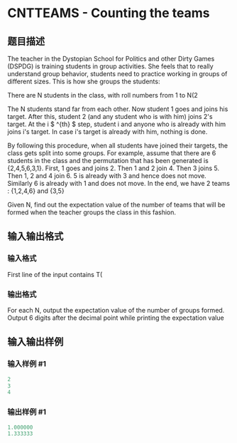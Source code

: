 # CNTTEAMS - Counting the teams

## 题目描述

The teacher in the Dystopian School for Politics and other Dirty Games (DSPDG) is training students in group activities. She feels that to really understand group behavior, students need to practice working in groups of different sizes. This is how she groups the students:

There are N students in the class, with roll numbers from 1 to N(2

The N students stand far from each other. Now student 1 goes and joins his target. After this, student 2 (and any student who is with him) joins 2's target. At the i $ ^{th} $ step, student i and anyone who is already with him joins i's target. In case i's target is already with him, nothing is done.

By following this procedure, when all students have joined their targets, the class gets split into some groups. For example, assume that there are 6 students in the class and the permutation that has been generated is {2,4,5,6,3,1}. First, 1 goes and joins 2. Then 1 and 2 join 4. Then 3 joins 5. Then 1, 2 and 4 join 6. 5 is already with 3 and hence does not move. Similarly 6 is already with 1 and does not move. In the end, we have 2 teams : {1,2,4,6} and {3,5}

Given N, find out the expectation value of the number of teams that will be formed when the teacher groups the class in this fashion.

## 输入输出格式

### 输入格式

First line of the input contains T(

### 输出格式

For each N, output the expectation value of the number of groups formed. Output 6 digits after the decimal point while printing the expectation value

## 输入输出样例

### 输入样例 #1

```cpp
2
3
4
```


### 输出样例 #1

```cpp
1.000000
1.333333
```


